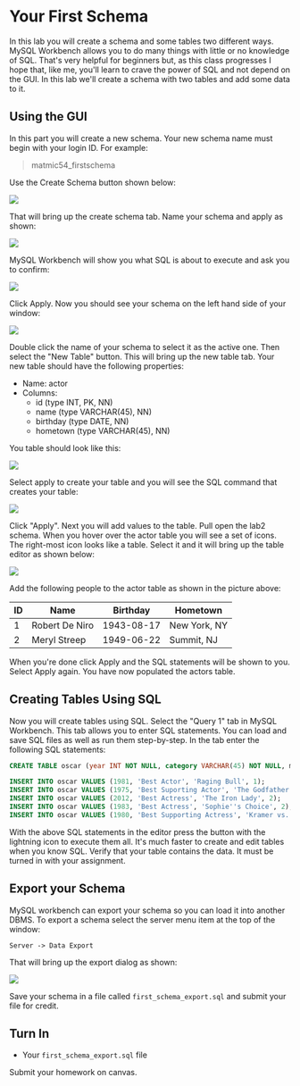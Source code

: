 # Your First Schema

In this lab you will create a schema and some tables two different ways. MySQL Workbench allows you to do many things with little or no knowledge of SQL. That's very helpful for beginners but, as this class progresses I hope that, like me, you'll learn to crave the power of SQL and not depend on the GUI. In this lab we'll create a schema with two tables and add some data to it.  

## Using the GUI

In this part you will create a new schema. Your new schema name must begin with your login ID. For example: 

> matmic54_firstschema

Use the Create Schema button shown below: 

![](https://sites.google.com/a/lifealgorithmic.com/cabrillo-home/_/rsrc/1513330349177/home/cis-154/lab-2---your-first-schema/Create%20Schema.png)

That will bring up the create schema tab. Name your schema and apply as shown:

![](https://sites.google.com/a/lifealgorithmic.com/cabrillo-home/_/rsrc/1454526758030/home/cis-154/lab-2---your-first-schema/Name%20and%20Apply.png)

MySQL Workbench will show you what SQL is about to execute and ask you to confirm:

![](https://sites.google.com/a/lifealgorithmic.com/cabrillo-home/_/rsrc/1513330349177/home/cis-154/lab-2---your-first-schema/Create%20Schema%20Apply.png)

Click Apply. Now you should see your schema on the left hand side of your window: 

![](https://sites.google.com/a/lifealgorithmic.com/cabrillo-home/_/rsrc/1454526758030/home/cis-154/lab-2---your-first-schema/Schema%20Created.png)

Double click the name of your schema to select it as the active one. Then select the "New Table" button. This will bring up the new table tab. Your new table should have the following properties: 

  * Name: actor
  * Columns:
    * id (type INT, PK, NN)
    * name (type VARCHAR(45), NN)
    * birthday (type DATE, NN)
    * hometown (type VARCHAR(45), NN)

You table should look like this: 

![](https://sites.google.com/a/lifealgorithmic.com/cabrillo-home/_/rsrc/1454526758030/home/cis-154/lab-2---your-first-schema/New%20Table.png)

Select apply to create your table and you will see the SQL command that creates your table:

![](https://sites.google.com/a/lifealgorithmic.com/cabrillo-home/_/rsrc/1454526758030/home/cis-154/lab-2---your-first-schema/Apply%20Table.png)

Click "Apply". Next you will add values to the table. Pull open the lab2 schema. When you hover over the actor table you will see a set of icons. The right-most icon looks like a table. Select it and it will bring up the table editor as shown below:

![](https://sites.google.com/a/lifealgorithmic.com/cabrillo-home/_/rsrc/1513330349177/home/cis-154/lab-2---your-first-schema/Add%20Actor%20Data.png)

Add the following people to the actor table as shown in the picture above: 

| ID | Name | Birthday | Hometown |
| --- | --- | --- | --- | 
| 1 | Robert De Niro | 1943-08-17 | New York, NY | 
| 2	| Meryl Streep | 1949-06-22 | Summit, NJ | 

When you're done click Apply and the SQL statements will be shown to you. Select Apply again. You have now populated the actors table. 

## Creating Tables Using SQL

Now you will create tables using SQL. Select the "Query 1" tab in MySQL Workbench. This tab allows you to enter SQL statements. You can load and save SQL files as well as run them step-by-step. In the tab enter the following SQL statements:

```sql
CREATE TABLE oscar (year INT NOT NULL, category VARCHAR(45) NOT NULL, movie VARCHAR(45), actor INT NOT NULL); 

INSERT INTO oscar VALUES (1981, 'Best Actor', 'Raging Bull', 1);
INSERT INTO oscar VALUES (1975, 'Best Suporting Actor', 'The Godfather: Part II', 1);
INSERT INTO oscar VALUES (2012, 'Best Actress', 'The Iron Lady', 2);
INSERT INTO oscar VALUES (1983, 'Best Actress', 'Sophie''s Choice', 2);
INSERT INTO oscar VALUES (1980, 'Best Supporting Actress', 'Kramer vs. Kramer', 2);
```

With the above SQL statements in the editor press the button with the lightning icon to execute them all. It's much faster to create and edit tables when you know SQL. Verify that your table contains the data. It must be turned in with your assignment. 

## Export your Schema 

MySQL workbench can export your schema so you can load it into another DBMS. To export a schema select the server menu item at the top of the window:

    Server -> Data Export

That will bring up the export dialog as shown:

![](https://sites.google.com/a/lifealgorithmic.com/cabrillo-home/_/rsrc/1513330349177/home/cis-154/lab-2---your-first-schema/Export%20Lab%202.png)

Save your schema in a file called `first_schema_export.sql` and submit your file for credit.

## Turn In

  * Your `first_schema_export.sql` file 

Submit your homework on canvas.
